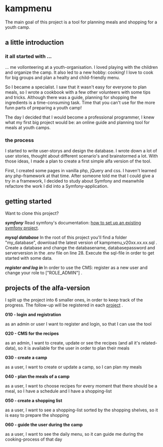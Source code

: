 # kampmenu
The main goal of this project is a tool for planning meals and shopping for a youth camp.

## a little introduction

### it all started with ...
... me vollonteering at a youth-organisation. I loved playing with the children and organize the camp. It also led to a new hobby: cooking! I love to cook for big groups and plan a healty and child-friendly menu.

So I became a specialist. I saw that it wasn't easy for everyone to plan meals, so I wrote a cookbook with a few other volunteers with some tips and tricks. Although there was a guide, planning for shopping the ingredients is a time-consuming task. Time that you can't use for the more funn parts of preparing a youth camp!

The day I decided that I would become a professional programmer, I knew what my first big project would be: an online guide and planning tool for meals at youth camps.

### the process
I started to write user-storys and design the database.
I wrote down a lot of user stories, thought about different scenario's and brainstormed a lot.
With those ideas, I made a plan to create a first simple alfa version of the tool.

First, I created some pages in vanilla php, jQuery and css. I haven't learned any php-framework at that time.
After someone told me that I could give a try in a framework, I decided to study about Symfony and meanwhile refactore the work I did into a Symfony-application.

## getting started
Want to clone this project?

***symfony***
Read symfony's documentation: [how to set up an existing symfony project](https://symfony.com/doc/current/setup.html#setting-up-an-existing-symfony-project).

***mysql database***
In the root of this project you'll find a folder "my_database", download the latest version of kampmenu_v20xx.xx.xx.sql . Create a database and change the databasename, databasepassword and serverversion in the .env file on line 28. Execute the sql-file in order to get started with some data.

***register and log in***
In order to use the CMS: register as a new user and change your role to ["ROLE_ADMIN"] .
  
## projects of the alfa-version
I split up the project into 6 smaller ones, in order to keep track of the progress.
The follow-up will be registered in each [project](../../projects) .

**010 - login and registration**

as an admin or user I want to register and login, so that I can use the tool

**020 - CMS for the recipes**

as an admin, I want to create, update or see the recipes (and all it's related-data), so it is available for the user in order to plan their meals

**030 - create a camp**

as a user, I want to create or update a camp, so I can plan my meals

**040 - plan the meals of a camp**

as a user, I want to choose recipes for every moment that there should be a meal, so I have a schedule and I have a shopping-list

**050 - create a shopping list**

as a user, I want to see a shopping-list sorted by the shopping shelves, so it is easy to prepare the shopping

**060 - guide the user during the camp**

as a user, I want to see the daily menu, so it can guide me during the cooking-process of that day
